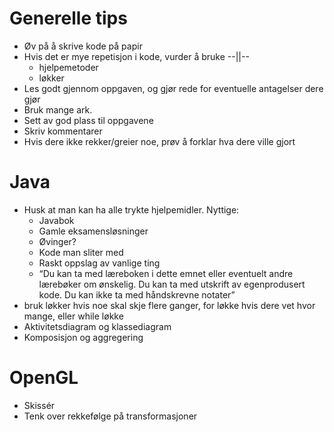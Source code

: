 # Generelle tips
* Øv på å skrive kode på papir
* Hvis det er mye repetisjon i kode, vurder å bruke --||--
  * hjelpemetoder
  * løkker
* Les godt gjennom oppgaven, og gjør rede for eventuelle antagelser dere gjør
* Bruk mange ark. 
* Sett av god plass til oppgavene
* Skriv kommentarer
* Hvis dere ikke rekker/greier noe, prøv å forklar hva dere ville gjort
# Java
* Husk at man kan ha alle trykte hjelpemidler. Nyttige:
  * Javabok
  * Gamle eksamensløsninger
  * Øvinger?
  * Kode man sliter med
  * Raskt oppslag av vanlige ting
  * “Du kan ta med læreboken i dette emnet eller eventuelt andre lærebøker om ønskelig. Du kan ta med utskrift av egenprodusert kode. Du kan ikke ta med håndskrevne notater”
* bruk løkker hvis noe skal skje flere ganger, for løkke hvis dere vet hvor mange, eller while løkke
* Aktivitetsdiagram og klassediagram
* Komposisjon og aggregering
# OpenGL
* Skissér
* Tenk over rekkefølge på transformasjoner

